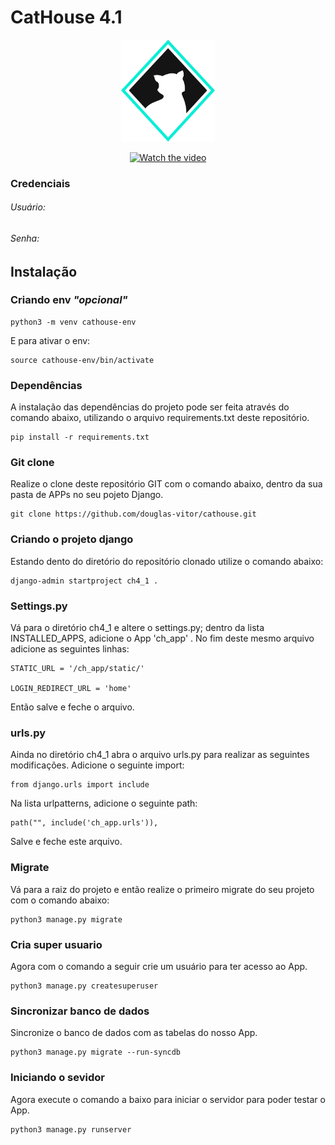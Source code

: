 # CatHouse 4.1

<div align="center">
<img src="catsecurity_logo.png" width="150px" height="auto">


[![Watch the video](https://img.youtube.com/vi/xijSG8YVUh4/maxresdefault.jpg)](https://youtu.be/xijSG8YVUh4)
</div>


### **Credenciais**
###### Usuário: 
###### Senha: 


## **Instalação**

### **Criando env** _"opcional"_
```
python3 -m venv cathouse-env
```
E para ativar o env:
```
source cathouse-env/bin/activate
```

### **Dependências**
A instalação das dependências do projeto pode ser feita através do comando abaixo, utilizando o arquivo requirements.txt deste repositório.
```
pip install -r requirements.txt
```

### **Git clone**
Realize o clone deste repositório GIT com o comando abaixo, dentro da sua pasta de APPs no seu pojeto Django.
```
git clone https://github.com/douglas-vitor/cathouse.git
```

### **Criando o projeto django**
Estando dento do diretório do repositório clonado utilize o comando abaixo:
```
django-admin startproject ch4_1 .
```

### **Settings.py**
Vá para o diretório ch4_1 e altere o settings.py; dentro da lista INSTALLED_APPS, adicione o App 'ch_app' .
No fim deste mesmo arquivo adicione as seguintes linhas:
```
STATIC_URL = '/ch_app/static/'

LOGIN_REDIRECT_URL = 'home'
```
Então salve e feche o arquivo.

### **urls.py**
Ainda no diretório ch4_1 abra o arquivo urls.py para realizar as seguintes modificações.
Adicione o seguinte import:
```
from django.urls import include
```
Na lista urlpatterns, adicione o seguinte path:
```
path("", include('ch_app.urls')),
```
Salve e feche este arquivo.

### **Migrate**
Vá para a raiz do projeto e então realize o primeiro migrate do seu projeto com o comando abaixo:
```
python3 manage.py migrate
```

### **Cria super usuario**
Agora com o comando a seguir crie um usuário para ter acesso ao App.
```
python3 manage.py createsuperuser
```

### **Sincronizar banco de dados**
Sincronize o banco de dados com as tabelas do nosso App.
```
python3 manage.py migrate --run-syncdb 
```

### **Iniciando o sevidor**
Agora execute o comando a baixo para iniciar o servidor para poder testar o App.
```
python3 manage.py runserver
```
